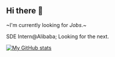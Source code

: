 ## Hi there 👋

~I'm currently looking for *Jobs*.~

SDE Intern@Alibaba; Looking for the next.

[![My GitHub stats](https://github-readme-stats.vercel.app/api?username=a48zhang)](https://github.com/anuraghazra/github-readme-stats)

<!--
**a48zhang/a48zhang** is a ✨ _special_ ✨ repository because its `README.md` (this file) appears on your GitHub profile.

Here are some ideas to get you started:

- 🔭 I’m currently working on ...
- 🌱 I’m currently learning ...
- 👯 I’m looking to collaborate on ...
- 🤔 I’m looking for help with ...
- 💬 Ask me about ...
- 📫 How to reach me: ...
- 😄 Pronouns: ...
- ⚡ Fun fact: ...
-->
